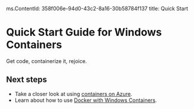 ms.ContentId: 358f006e-94d0-43c2-8a16-30b58784f137 
title: Quick Start

# Quick Start Guide for Windows Containers #

Get code, containerize it, rejoice.

## Next steps
- Take a closer look at using [containers on Azure](install_in_azure.md).
- Learn about how to use [Docker with Windows Containers](install_using_docker.md).
